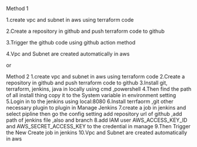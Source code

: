 Method 1


1.create vpc and subnet in aws using terraform code





2.Create a repository in github and push terraform code to github



3.Trigger the github code using github action method



4.Vpc and Subnet are created automatically in aws 

or
 
Method 2
1.create vpc and subnet in aws using terraform code
2.Create a repository in github and push terraform code to github
3.Install git, terraform, jenkins, java in locally using cmd ,powershell
4.Then find the path of all install thing copy it to the System variable in environment setting
5.Login in to the jenkins using local:8080
6.Install terrfaorm ,git other necessary plugin to plugin in Manage Jenkins 
7.create a job in jenkins and select pipline then go the config setting add repository url of github ,add path of jenkins file ,also and branch 
8.add IAM user AWS_ACCESS_KEY_ID and AWS_SECRET_ACCESS_KEY to the credential in manage
9.Then Trigger the New Create job in jenkins
10.Vpc and Subnet are created automatically in aws

